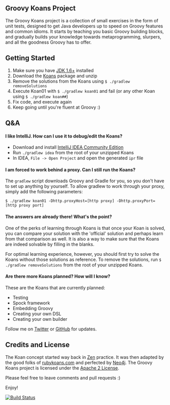 ## Groovy Koans Project ##

The Groovy Koans project is a collection of small exercises in the form of unit tests, designed to get Java
developers up to speed on Groovy features and common idioms. It starts by teaching you basic Groovy building
blocks, and gradually builds your knowledge towards metaprogramming, slurpers, and all the goodness Groovy has
to offer.

## Getting Started ##
1.  Make sure you have [JDK 1.6+][jdk] installed 
2.  Download the [Koans][groovykoans] package and unzip
3.  Remove the solutions from the Koans using `$ ./gradlew removeSolutions`
4.  Execute Koan01 with `$ ./gradlew koan01` and fail (or any other Koan using `$ ./gradlew koan##`)
5.  Fix code, and execute again
6.  Keep going until you're fluent at Groovy :)

## Q&A ##

#### I like IntelliJ. How can I use it to debug/edit the Koans? ####

* Download and install [IntelliJ IDEA Community Edition][ideac]
* Run `./gradlew idea` from the root of your unzipped Koans
* In IDEA, `File -> Open Project` and open the generated `ipr` file

#### I am forced to work behind a proxy. Can I still run the Koans? ####

The `gradlew` script downloads Groovy and Gradle for you, so you don't have to set up anything by yourself.
To allow gradlew to work through your proxy, simply add the following parameters:
```
$ ./gradlew koan01 -Dhttp.proxyHost=[http proxy] -Dhttp.proxyPort=[http proxy port]
```

#### The answers are already there! What's the point?  ####

One of the perks of learning through Koans is that once your Koan is solved, you can compare your solution with
the 'official' solution and perhaps learn from that comparison as well. It is also a way to make sure that the Koans
are indeed solvable by filling in the blanks.

For optimal learning experience, however, you should first try to solve the Koans without those solutions as reference.
To remove the solutions, run `$ ./gradlew removeSolutions` from the root of your unzipped Koans.

#### Are there more Koans planned? How will I know? ####

These are the Koans that are currently planned: 
* Testing
* Spock framework
* Embedding Groovy
* Creating your own DSL
* Creating your own builder

Follow me on [Twitter][twitter] or [GitHub][github] for updates.

## Credits and License ##
The Koan concept started way back in [Zen][zen] practice. It was then adapted by the good folks of
[rubykoans.com][rubykoans] and perfected by [Neo4j][neo4j]. The Groovy Koans project is licensed under the
[Apache 2 License][apache2].


Please feel free to leave comments and pull requests :)

Enjoy!

[![Build Status](https://secure.travis-ci.org/nadavc/groovykoans.png)](http://travis-ci.org/nadavc/groovykoans)

[jdk]: http://www.oracle.com/technetwork/java/javase/downloads/index.html
[groovykoans]: http://groovykoans.org
[ideac]: http://www.jetbrains.com/idea/download/
[twitter]: http://twitter.com/nadavc
[github]: http://github.com/nadavc
[zen]: http://en.wikipedia.org/wiki/K%C5%8Dan
[rubykoans]: http://rubykoans.org
[neo4j]: https://github.com/jimwebber/neo4j-tutorial
[apache2]: http://www.apache.org/licenses/LICENSE-2.0.html
